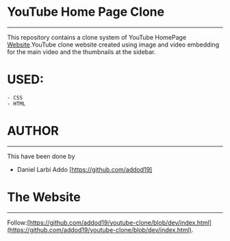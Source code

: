 # YouTube Home Page Clone
----

This repository contains a clone system of YouTube HomePage [Website](https://github.com/addod19/youtube-clone/blob/dev/index.html).YouTube clone website created
using image and video embedding for the main video and the thumbnails at the sidebar.


# USED:

    - CSS
    - HTML

# AUTHOR
----

This have been done by

- Daniel Larbi Addo [https://github.com/addod19]


# The Website
----

Follow:[https://github.com/addod19/youtube-clone/blob/dev/index.html](https://github.com/addod19/youtube-clone/blob/dev/index.html).
